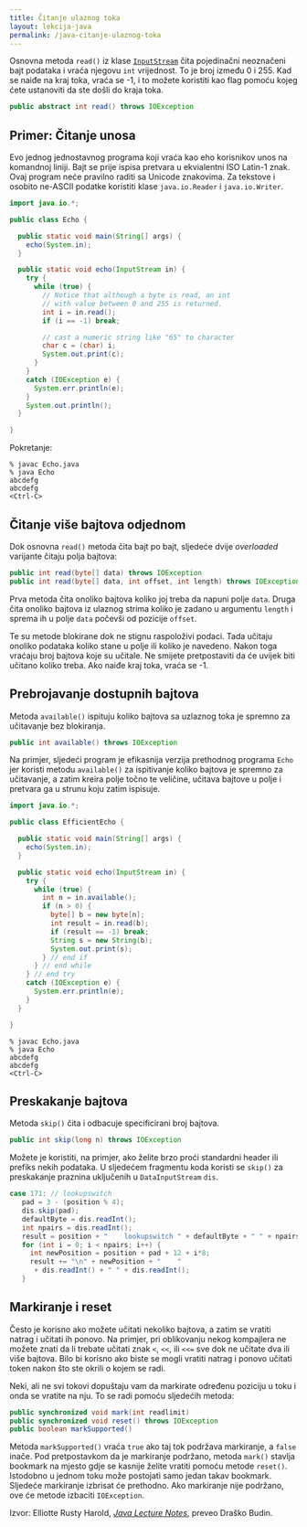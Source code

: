 ```yaml
---
title: Čitanje ulaznog toka
layout: lekcija-java
permalink: /java-citanje-ulaznog-toka
---
```


Osnovna metoda `read()` iz klase [`InputStream`](https://docs.oracle.com/javase/7/docs/api/java/io/InputStream.html) čita pojedinačni neoznačeni bajt podataka i vraća njegovu `int` vrijednost. To je broj između 0 i 255. Kad se naiđe na kraj toka, vraća se -1, i to možete koristiti kao flag pomoću kojeg ćete ustanoviti da ste došli do kraja toka.

```java
public abstract int read() throws IOException
```

## Primer: Čitanje unosa

Evo jednog jednostavnog programa koji vraća kao eho korisnikov unos na komandnoj liniji. Bajt se prije ispisa pretvara u ekvialentni ISO Latin-1 znak. Ovaj program neće pravilno raditi sa Unicode znakovima. Za tekstove i osobito ne-ASCII podatke koristiti klase `java.io.Reader` i `java.io.Writer`.

```java
import java.io.*;

public class Echo {

  public static void main(String[] args) {
    echo(System.in);
  }

  public static void echo(InputStream in) {
    try {
      while (true) {
        // Notice that although a byte is read, an int
        // with value between 0 and 255 is returned.
        int i = in.read();
        if (i == -1) break;

        // cast a numeric string like "65" to character
        char c = (char) i;
        System.out.print(c);    
      }
    }
    catch (IOException e) {
      System.err.println(e);
    }
    System.out.println();  
  }

}
```

Pokretanje:

```
% javac Echo.java
% java Echo
abcdefg
abcdefg
<Ctrl-C>
```

## Čitanje više bajtova odjednom

Dok osnovna `read()` metoda čita bajt po bajt, sljedeće dvije *overloaded* varijante čitaju polja bajtova:

```java
public int read(byte[] data) throws IOException
public int read(byte[] data, int offset, int length) throws IOException
```

Prva metoda čita onoliko bajtova koliko joj treba da napuni polje `data`. Druga čita onoliko bajtova iz ulaznog strima koliko je zadano u argumentu `length` i sprema ih u polje `data` počevši od pozicije `offset`.

Te su metode blokirane dok ne stignu raspoloživi podaci. Tada učitaju onoliko podataka koliko stane u polje ili koliko je navedeno. Nakon toga vraćaju broj bajtova koje su učitale. Ne smijete pretpostaviti da će uvijek biti učitano koliko treba. Ako naiđe kraj toka, vraća se -1.

## Prebrojavanje dostupnih bajtova

Metoda `available()` ispituju koliko bajtova sa uzlaznog toka je spremno za učitavanje bez blokiranja.

```java
public int available() throws IOException
```

Na primjer, sljedeći program je efikasnija verzija prethodnog programa `Echo` jer koristi metodu `available()` za ispitivanje koliko bajtova je spremno za učitavanje, a zatim kreira polje točno te veličine, učitava bajtove u polje i pretvara ga u strunu koju zatim ispisuje.

```java
import java.io.*;

public class EfficientEcho {

  public static void main(String[] args) {
    echo(System.in);
  }

  public static void echo(InputStream in) {
    try {
      while (true) {
        int n = in.available();
        if (n > 0) {
          byte[] b = new byte[n];
          int result = in.read(b);
          if (result == -1) break;
          String s = new String(b);
          System.out.print(s);
        } // end if   
      } // end while
    } // end try
    catch (IOException e) {
      System.err.println(e);
    }
  }

}
```

```
% javac Echo.java
% java Echo
abcdefg
abcdefg
<Ctrl-C>
```

## Preskakanje bajtova

Metoda `skip()` čita i odbacuje specificirani broj bajtova.

```java
public int skip(long n) throws IOException
```

Možete je koristiti, na primjer, ako želite brzo proći standardni header ili prefiks nekih podataka. U sljedećem fragmentu koda koristi se `skip()` za preskakanje praznina uključenih u `DataInputStream` `dis`.

```java
case 171: // lookupswitch
   pad = 3 - (position % 4);
   dis.skip(pad);
   defaultByte = dis.readInt();
   int npairs = dis.readInt();
   result = position + "    lookupswitch " + defaultByte + " " + npairs;
   for (int i = 0; i < npairs; i++) {
     int newPosition = position + pad + 12 + i*8;
     result += "\n" + newPosition + "    "
      + dis.readInt() + " " + dis.readInt();
   }
```

## Markiranje i reset

Često je korisno ako možete učitati nekoliko bajtova, a zatim se vratiti natrag i učitati ih ponovo. Na primjer, pri oblikovanju nekog kompajlera ne možete znati da li trebate učitati znak `<`, `<<`, ili `<<=` sve dok ne učitate dva ili više bajtova. Bilo bi korisno ako biste se mogli vratiti natrag i ponovo učitati token nakon što ste okrili o kojem se radi.

Neki, ali ne svi tokovi dopuštaju vam da markirate određenu poziciju u toku i onda se vratite na nju. To se radi pomoću sljedećih metoda:

```java
public synchronized void mark(int readlimit)
public synchronized void reset() throws IOException
public boolean markSupported()
```

Metoda `markSupported()` vraća `true` ako taj tok podržava markiranje, a `false` inače. Pod pretpostavkom da je markiranje podržano, metoda `mark()` stavlja bookmark na mjesto gdje se kasnije želite vratiti pomoću metode `reset()`. Istodobno u jednom toku može postojati samo jedan takav bookmark. Sljedeće markiranje izbrisat će prethodno. Ako markiranje nije podržano, ove će metode izbaciti `IOException`.


Izvor: Elliotte Rusty Harold, *[Java Lecture Notes](//www.cafeaulait.org/course/index.html)*, preveo Draško Budin.
